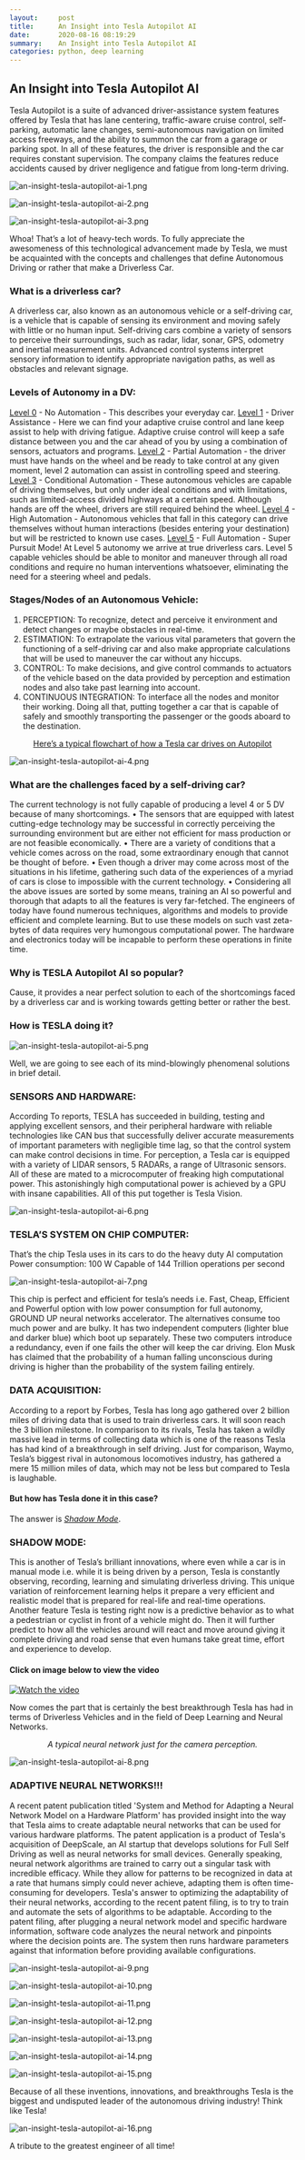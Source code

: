 ```yaml
---
layout:     post
title:      An Insight into Tesla Autopilot AI
date:       2020-08-16 08:19:29
summary:    An Insight into Tesla Autopilot AI
categories: python, deep learning
---
```

## An Insight into Tesla Autopilot AI
Tesla Autopilot is a suite of advanced driver-assistance system features offered by Tesla that has lane centering, traffic-aware cruise control, self-parking, automatic lane changes, semi-autonomous navigation on limited access freeways, and the ability to summon the car from a garage or parking spot. In all of these features, the driver is responsible and the car requires constant supervision. The company claims the features reduce accidents caused by driver negligence and fatigue from long-term driving.

![an-insight-tesla-autopilot-ai-1.png](/images/an-insight-tesla-autopilot-ai-1.png)

![an-insight-tesla-autopilot-ai-2.png](/images/an-insight-tesla-autopilot-ai-2.png)

![an-insight-tesla-autopilot-ai-3.png](/images/an-insight-tesla-autopilot-ai-3.png)

Whoa! That’s a lot of heavy-tech words.
To fully appreciate the awesomeness of this technological advancement made by Tesla, we must be acquainted with the concepts and challenges that define Autonomous Driving or rather that make a Driverless Car.

### What is a driverless car?
A driverless car, also known as an autonomous vehicle or a self-driving car, is a vehicle that is capable of sensing its environment and moving safely with little or no human input.
Self-driving cars combine a variety of sensors to perceive their surroundings, such as radar, lidar, sonar, GPS, odometry and inertial measurement units. Advanced control systems interpret sensory information to identify appropriate navigation paths, as well as obstacles and relevant signage.

### Levels of Autonomy in a DV:
<u>Level 0</u> - No Automation - This describes your everyday car.
<u>Level 1</u> - Driver Assistance - Here we can find your adaptive cruise control and lane keep assist to help with driving fatigue. Adaptive cruise control will keep a safe distance between you and the car ahead of you by using a combination of sensors, actuators and programs.
<u>Level 2</u> - Partial Automation - the driver must have hands on the wheel and be ready to take control at any given moment, level 2 automation can assist in controlling speed and steering. 
<u>Level 3</u> - Conditional Automation - These autonomous vehicles are capable of driving themselves, but only under ideal conditions and with limitations, such as limited-access divided highways at a certain speed. Although hands are off the wheel, drivers are still required behind the wheel.
<u>Level 4</u> - High Automation - Autonomous vehicles that fall in this category can drive themselves without human interactions (besides entering your destination) but will be restricted to known use cases.
<u>Level 5</u> - Full Automation - Super Pursuit Mode! At Level 5 autonomy we arrive at true driverless cars. Level 5 capable vehicles should be able to monitor and maneuver through all road conditions and require no human interventions whatsoever, eliminating the need for a steering wheel and pedals.

### Stages/Nodes of an Autonomous Vehicle:
1.	PERCEPTION: To recognize, detect and perceive it environment and detect changes or maybe obstacles in real-time. 
2.	ESTIMATION: To extrapolate the various vital parameters that govern the functioning of a self-driving car and also make appropriate calculations that will be used to maneuver the car without any hiccups.
3.	CONTROL: To make decisions, and give control commands to actuators of the vehicle based on the data provided by perception and estimation nodes and also take past learning into account.
4.	CONTINUOUS INTEGRATION: To interface all the nodes and monitor their working. Doing all that, putting together a car that is capable of safely and smoothly transporting the passenger or the goods aboard to the destination.
<center><u>Here’s a typical flowchart of how a Tesla car drives on Autopilot</u></center>

![an-insight-tesla-autopilot-ai-4.png](https://github.com/Shoumik-Gandre/initai_test/blob/master/images/an-insight-tesla-autopilot-ai-4.png)

### What are the challenges faced by a self-driving car?
The current technology is not fully capable of producing a level 4 or 5 DV because of many shortcomings.
•	The sensors that are equipped with latest cutting-edge technology may be successful in correctly perceiving the surrounding environment but are either not efficient for mass production or are not feasible economically.
•	There are a variety of conditions that a vehicle comes across on the road, some extraordinary enough that cannot be thought of before.
•	Even though a driver may come across most of the situations in his lifetime, gathering such data of the experiences of a myriad of cars is close to impossible with the current technology.
•	Considering all the above issues are sorted by some means, training an AI so powerful and thorough that adapts to all the features is very far-fetched. 
The engineers of today have found numerous techniques, algorithms and models to provide efficient and complete learning. But to use these models on such vast zeta-bytes of data requires very humongous computational power. The hardware and electronics today will be incapable to perform these operations in finite time.

### Why is TESLA Autopilot AI so popular?
Cause, it provides a near perfect solution to each of the shortcomings faced by a driverless car and is working towards getting better or rather the best.

### How is TESLA doing it?

![an-insight-tesla-autopilot-ai-5.png](https://github.com/Shoumik-Gandre/initai_test/blob/master/images/an-insight-tesla-autopilot-ai-5.png)

Well, we are going to see each of its mind-blowingly phenomenal solutions in brief detail.

### SENSORS AND HARDWARE:
According To reports, TESLA has succeeded in building, testing and applying excellent sensors, and their peripheral hardware with reliable technologies like CAN 	bus that successfully deliver accurate measurements of important parameters with negligible time lag, so that the control system can make control decisions in time.
For perception, a Tesla car is equipped with a variety of LIDAR sensors, 5 RADARs, a range of Ultrasonic sensors. All of these are mated to a microcomputer of freaking high computational power. This astonishingly high computational power is achieved by a GPU with insane capabilities. All of this put together is Tesla Vision.

![an-insight-tesla-autopilot-ai-6.png](https://github.com/Shoumik-Gandre/initai_test/blob/master/images/an-insight-tesla-autopilot-ai-6.png)

### TESLA’S SYSTEM ON CHIP COMPUTER:
That’s the chip Tesla uses in its cars to do the heavy duty AI computation
Power consumption: 100 W
Capable of 144 Trillion operations per second

![an-insight-tesla-autopilot-ai-7.png](https://github.com/Shoumik-Gandre/initai_test/blob/master/images/an-insight-tesla-autopilot-ai-7.png)

This chip is perfect and efficient for tesla’s needs i.e. Fast, Cheap, Efficient and Powerful option with low power consumption for full autonomy, GROUND UP neural networks accelerator. The alternatives consume too much power and are bulky.
It has two independent computers (lighter blue and darker blue) which boot up separately.
These two computers introduce a redundancy, even if one fails the other will keep the car driving.
Elon Musk has claimed that the probability of a human falling unconscious during driving is higher than the probability of the system failing entirely.

### DATA ACQUISITION:
According to a report by Forbes, Tesla has long ago gathered over 2 billion miles of driving data that is used to train driverless cars. It will soon reach the 3 billion milestone. In comparison to its rivals, Tesla has taken a wildly massive lead in terms of collecting data which is one of the reasons Tesla has had kind of a breakthrough in self driving. Just for comparison, Waymo, Tesla’s biggest rival in autonomous locomotives industry, has gathered a mere 15 million miles of data, which may not be less but compared to Tesla is laughable.

#### But how has Tesla done it in this case?
The answer is <u><i>Shadow Mode</i></u>.

### SHADOW MODE:
This is another of Tesla’s brilliant innovations, where even while a car is in manual mode i.e. while it is being driven by a person, Tesla is constantly observing, recording, learning and simulating driverless driving. This unique variation of reinforcement learning helps it prepare a very efficient and realistic model that is prepared for real-life and real-time operations.
Another feature Tesla is testing right now is a predictive behavior as to what a pedestrian or cyclist in front of a vehicle might do. Then it will further predict to how all the vehicles around will react and move around giving it complete driving and road sense that even humans take great time, effort and experience to develop.

#### Click on image below to view the video
[![Watch the video](https://i.vimeocdn.com/video/603457588.webp?mw=1300&mh=731&q=70)](https://player.vimeo.com/video/192179726?app_id=122963)

Now comes the part that is certainly the best breakthrough Tesla has had in terms of Driverless Vehicles and in the field of Deep Learning and Neural Networks.
<center><i>A typical neural network just for the camera perception.</i></center>

![an-insight-tesla-autopilot-ai-8.png](https://github.com/Shoumik-Gandre/initai_test/blob/master/images/an-insight-tesla-autopilot-ai-8.png)

### ADAPTIVE NEURAL NETWORKS!!!
A recent patent publication titled 'System and Method for Adapting a Neural Network Model on a Hardware Platform' has provided insight into the way that Tesla aims to create adaptable neural networks that can be used for various hardware platforms.
The patent application is a product of Tesla's acquisition of DeepScale, an AI startup that develops solutions for Full Self Driving as well as neural networks for small devices.
Generally speaking, neural network algorithms are trained to carry out a singular task with incredible efficacy. While they allow for patterns to be recognized in data at a rate that humans simply could never achieve, adapting them is often time-consuming for developers.
Tesla's answer to optimizing the adaptability of their neural networks, according to the recent patent filing, is to try to train and automate the sets of algorithms to be adaptable.
According to the patent filing, after plugging a neural network model and specific hardware information, software code analyzes the neural network and pinpoints where the decision points are. The system then runs hardware parameters against that information before providing available configurations.

![an-insight-tesla-autopilot-ai-9.png](https://github.com/Shoumik-Gandre/initai_test/blob/master/images/an-insight-tesla-autopilot-ai-9.png)

![an-insight-tesla-autopilot-ai-10.png](https://github.com/Shoumik-Gandre/initai_test/blob/master/images/an-insight-tesla-autopilot-ai-10.png)

![an-insight-tesla-autopilot-ai-11.png](https://github.com/Shoumik-Gandre/initai_test/blob/master/images/an-insight-tesla-autopilot-ai-11.png)

![an-insight-tesla-autopilot-ai-12.png](https://github.com/Shoumik-Gandre/initai_test/blob/master/images/an-insight-tesla-autopilot-ai-12.png)

![an-insight-tesla-autopilot-ai-13.png](https://github.com/Shoumik-Gandre/initai_test/blob/master/images/an-insight-tesla-autopilot-ai-13.png)

![an-insight-tesla-autopilot-ai-14.png](https://github.com/Shoumik-Gandre/initai_test/blob/master/images/an-insight-tesla-autopilot-ai-14.png)

![an-insight-tesla-autopilot-ai-15.png](https://github.com/Shoumik-Gandre/initai_test/blob/master/images/an-insight-tesla-autopilot-ai-15.png)


Because of all these inventions, innovations, and breakthroughs Tesla is the biggest and undisputed leader of the autonomous driving industry!
Think like Tesla!

![an-insight-tesla-autopilot-ai-16.png](https://github.com/Shoumik-Gandre/initai_test/blob/master/images/an-insight-tesla-autopilot-ai-16.png)

A tribute to the greatest engineer of all time!
